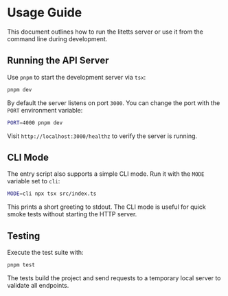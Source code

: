 # Usage Guide

This document outlines how to run the litetts server or use it from the command line during development.

## Running the API Server

Use `pnpm` to start the development server via `tsx`:

```bash
pnpm dev
```

By default the server listens on port `3000`. You can change the port with the `PORT` environment variable:

```bash
PORT=4000 pnpm dev
```

Visit `http://localhost:3000/healthz` to verify the server is running.

## CLI Mode

The entry script also supports a simple CLI mode. Run it with the `MODE` variable set to `cli`:

```bash
MODE=cli npx tsx src/index.ts
```

This prints a short greeting to stdout. The CLI mode is useful for quick smoke tests without starting the HTTP server.

## Testing

Execute the test suite with:

```bash
pnpm test
```

The tests build the project and send requests to a temporary local server to validate all endpoints.
